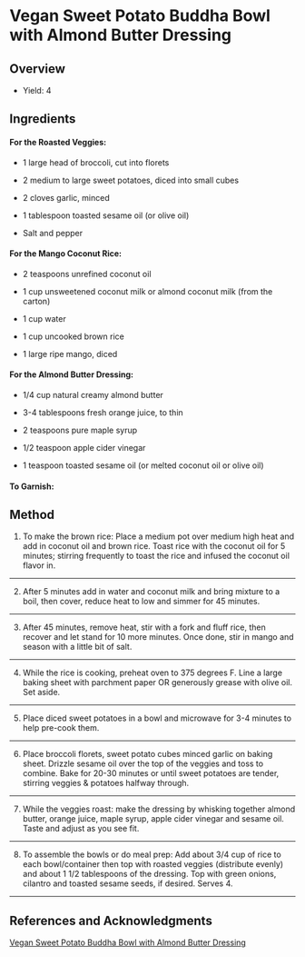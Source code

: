 # Vegan Sweet Potato Buddha Bowl with Almond Butter Dressing

## Overview

- Yield: 4

## Ingredients

#### For the Roasted Veggies:

- 1 large head of broccoli, cut into florets

- 2 medium to large sweet potatoes, diced into small cubes

- 2 cloves garlic, minced

- 1 tablespoon toasted sesame oil (or olive oil)

- Salt and pepper

#### For the Mango Coconut Rice:

- 2 teaspoons unrefined coconut oil

- 1 cup unsweetened coconut milk or almond coconut milk (from the carton)

- 1 cup water

- 1 cup uncooked brown rice

- 1 large ripe mango, diced

#### For the Almond Butter Dressing:

- 1/4 cup natural creamy almond butter

- 3-4 tablespoons fresh orange juice, to thin

- 2 teaspoons pure maple syrup

- 1/2 teaspoon apple cider vinegar

- 1 teaspoon toasted sesame oil (or melted coconut oil or olive oil)

#### To Garnish:

## Method

1. To make the brown rice: Place a medium pot over medium high heat and add in coconut oil and brown rice. Toast rice with the coconut oil for 5 minutes; stirring frequently to toast the rice and infused the coconut oil flavor in.
---

2. After 5 minutes add in water and coconut milk and bring mixture to a boil, then cover, reduce heat to low and simmer for 45 minutes.
---

3. After 45 minutes, remove heat, stir with a fork and fluff rice, then recover and let stand for 10 more minutes. Once done, stir in mango and season with a little bit of salt.
---

4. While the rice is cooking, preheat oven to 375 degrees F. Line a large baking sheet with parchment paper OR generously grease with olive oil. Set aside.
---

5. Place diced sweet potatoes in a bowl and microwave for 3-4 minutes to help pre-cook them.
---

6. Place broccoli florets, sweet potato cubes minced garlic on baking sheet. Drizzle sesame oil over the top of the veggies and toss to combine. Bake for 20-30 minutes or until sweet potatoes are tender, stirring veggies & potatoes halfway through.
---

7. While the veggies roast: make the dressing by whisking together almond butter, orange juice, maple syrup, apple cider vinegar and sesame oil. Taste and adjust as you see fit.
---

8. To assemble the bowls or do meal prep: Add about 3/4 cup of rice to each bowl/container then top with roasted veggies (distribute evenly) and about 1 1/2 tablespoons of the dressing. Top with green onions, cilantro and toasted sesame seeds, if desired. Serves 4.
---

## References and Acknowledgments

[Vegan Sweet Potato Buddha Bowl with Almond Butter Dressing](https://www.ambitiouskitchen.com/vegan-sweet-potato-buddha-bowl-almond-butter-dressing/)
